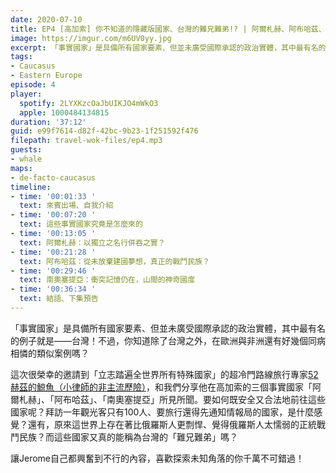 ```yaml
---
date: 2020-07-10
title: EP4 [高加索] 你不知道的隱藏版國家、台灣的難兄難弟!? | 阿爾札赫、阿布哈茲、南奧塞提亞 ft. 鯨魚
image: https://imgur.com/m6UV0yy.jpg
excerpt: 「事實國家」是具備所有國家要素、但並未廣受國際承認的政治實體，其中最有名的例子就是——台灣！不過，你知道除了台灣之外，在歐洲與非洲還有好幾個同病相憐的類似案例嗎？
tags:
- Caucasus
- Eastern Europe
episode: 4
player:
  spotify: 2LYXKzcOaJbUIKJO4mWkO3
  apple: 1000484134815
duration: '37:12'
guid: e99f7614-d82f-42bc-9b23-1f251592f476
filepath: travel-wok-files/ep4.mp3
guests:
- whale
maps:
- de-facto-caucasus
timeline:
- time: '00:01:33 '
  text: 來賓出場、自我介紹
- time: '00:07:20 '
  text: 這些事實國家究竟是怎麼來的
- time: '00:13:05 '
  text: 阿爾札赫：以獨立之名行併吞之實？
- time: '00:21:28 '
  text: 阿布哈茲：從未放棄建國夢想，真正的戰鬥民族？
- time: '00:29:46 '
  text: 南奧塞提亞：衝突記憶仍在，山間的神奇國度
- time: '00:36:34 '
  text: 結語、下集預告
---
```


「事實國家」是具備所有國家要素、但並未廣受國際承認的政治實體，其中最有名的例子就是——台灣！不過，你知道除了台灣之外，在歐洲與非洲還有好幾個同病相憐的類似案例嗎？

這次很榮幸的邀請到「立志踏遍全世界所有特殊國家」的超冷門路線旅行專家[52赫茲的鯨魚（小律師的非主流歷險）](https://www.facebook.com/LetUsStandUpLikeTheTaiwanese/)，和我們分享他在高加索的三個事實國家「阿爾札赫」、「阿布哈茲」、「南奧塞提亞」所見所聞。要如何既安全又合法地前往這些國家呢？拜訪一年觀光客只有100人、要旅行還得先通知情報局的國家，是什麼感覺？還有，原來這世界上存在著比俄羅斯人更剽悍、覺得俄羅斯人太懦弱的正統戰鬥民族？而這些國家又真的能稱為台灣的「難兄難弟」嗎？

讓Jerome自己都興奮到不行的內容，喜歡探索未知角落的你千萬不可錯過！




